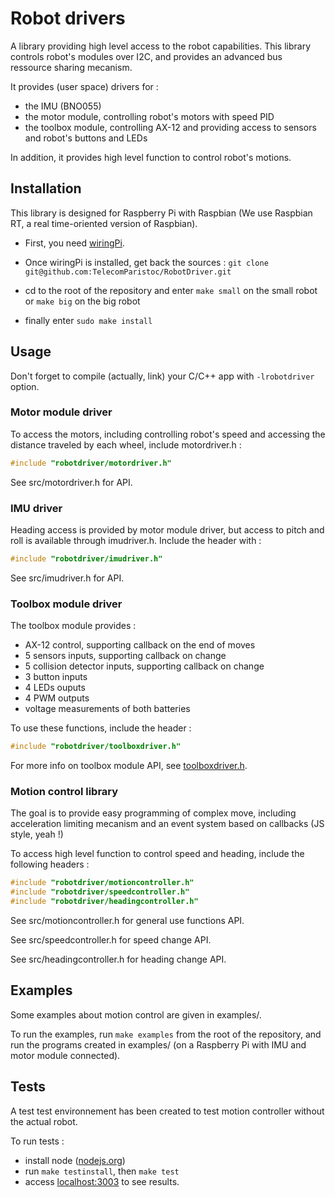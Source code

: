 # Robot drivers #

A library providing high level access to the robot capabilities.
This library controls robot's modules over I2C, and provides an advanced bus
ressource sharing mecanism.

It provides (user space) drivers for :

* the IMU (BNO055)
* the motor module, controlling robot's motors with speed PID
* the toolbox module, controlling AX-12 and providing access to sensors and robot's buttons and LEDs

In addition, it provides high level function to control robot's motions.

## Installation ##

This library is designed for Raspberry Pi with Raspbian (We use Raspbian RT, a
real time-oriented version of Raspbian).

* First, you need [wiringPi](http://wiringpi.com/download-and-install/).

* Once wiringPi is installed, get back the sources :
`git clone git@github.com:TelecomParistoc/RobotDriver.git`

* cd to the root of the repository and enter `make small` on the small robot or
`make big` on the big robot

* finally enter `sudo make install`

## Usage ##

Don't forget to compile (actually, link) your C/C++ app with `-lrobotdriver` option.

### Motor module driver ###

To access the motors, including controlling robot's speed and accessing the distance
traveled by each wheel, include motordriver.h :

```c
#include "robotdriver/motordriver.h"
```

See src/motordriver.h for API.

### IMU driver ###

Heading access is provided by motor module driver, but access to pitch and roll
is available through imudriver.h. Include the header with :

```c
#include "robotdriver/imudriver.h"
```

See src/imudriver.h for API.

### Toolbox module driver ###

The toolbox module provides :
* AX-12 control, supporting callback on the end of moves
* 5 sensors inputs, supporting callback on change
* 5 collision detector inputs, supporting callback on change
* 3 button inputs
* 4 LEDs ouputs
* 4 PWM outputs
* voltage measurements of both batteries

To use these functions, include the header :

```c
#include "robotdriver/toolboxdriver.h"
```

For more info on toolbox module API, see [toolboxdriver.h](https://github.com/TelecomParistoc/RobotDriver/blob/master/src/toolboxdriver.h).

### Motion control library ###

The goal is to provide easy programming of complex move, including acceleration
limiting mecanism and an event system based on callbacks (JS style, yeah !)

To access high level function to control speed and heading, include the following
headers :

```c
#include "robotdriver/motioncontroller.h"
#include "robotdriver/speedcontroller.h"
#include "robotdriver/headingcontroller.h"
```

See src/motioncontroller.h for general use functions API.

See src/speedcontroller.h for speed change API.

See src/headingcontroller.h for heading change API.

## Examples ##

Some examples about motion control are given in examples/.

To run the examples, run `make examples` from the root of the repository, and run
the programs created in examples/ (on a Raspberry Pi with IMU and motor module connected).

## Tests ##

A test test environnement has been created to test motion controller without the
actual robot.

To run tests :

* install node ([nodejs.org](https://nodejs.org/en/download/))
* run `make testinstall`, then `make test`
* access [localhost:3003](http://localhost:3003) to see results.
